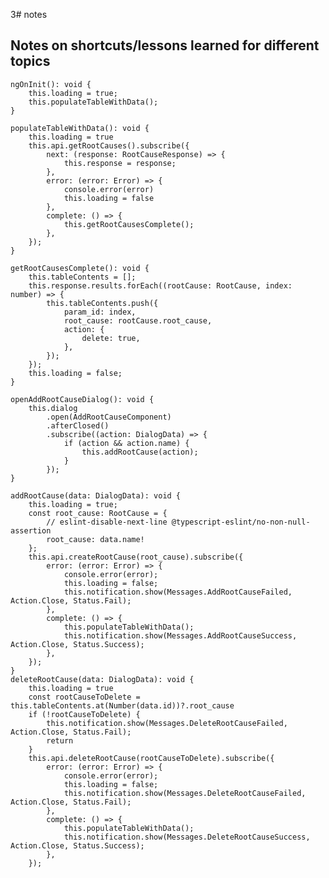 3# notes

## Notes on shortcuts/lessons learned for different topics
    ngOnInit(): void {
        this.loading = true;
        this.populateTableWithData();
    }

    populateTableWithData(): void {
        this.loading = true
        this.api.getRootCauses().subscribe({
            next: (response: RootCauseResponse) => {
                this.response = response;
            },
            error: (error: Error) => {
                console.error(error)
                this.loading = false
            },
            complete: () => {
                this.getRootCausesComplete();
            },
        });
    }

    getRootCausesComplete(): void {
        this.tableContents = [];
        this.response.results.forEach((rootCause: RootCause, index: number) => {
            this.tableContents.push({
                param_id: index,
                root_cause: rootCause.root_cause,
                action: {
                    delete: true,
                },
            });
        });
        this.loading = false;
    }

    openAddRootCauseDialog(): void {
        this.dialog
            .open(AddRootCauseComponent)
            .afterClosed()
            .subscribe((action: DialogData) => {
                if (action && action.name) {
                    this.addRootCause(action);
                }
            });
    }

    addRootCause(data: DialogData): void {
        this.loading = true;
        const root_cause: RootCause = {
            // eslint-disable-next-line @typescript-eslint/no-non-null-assertion
            root_cause: data.name!
        };
        this.api.createRootCause(root_cause).subscribe({
            error: (error: Error) => {
                console.error(error);
                this.loading = false;
                this.notification.show(Messages.AddRootCauseFailed, Action.Close, Status.Fail);
            },
            complete: () => {
                this.populateTableWithData();
                this.notification.show(Messages.AddRootCauseSuccess, Action.Close, Status.Success);
            },
        });
    }
    deleteRootCause(data: DialogData): void {
        this.loading = true
        const rootCauseToDelete = this.tableContents.at(Number(data.id))?.root_cause
        if (!rootCauseToDelete) {
            this.notification.show(Messages.DeleteRootCauseFailed, Action.Close, Status.Fail);
            return
        }
        this.api.deleteRootCause(rootCauseToDelete).subscribe({
            error: (error: Error) => {
                console.error(error);
                this.loading = false;
                this.notification.show(Messages.DeleteRootCauseFailed, Action.Close, Status.Fail);
            },
            complete: () => {
                this.populateTableWithData();
                this.notification.show(Messages.DeleteRootCauseSuccess, Action.Close, Status.Success);
            },
        });
    
